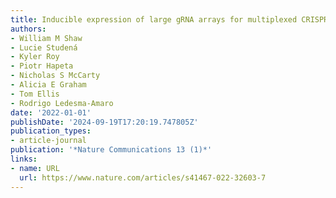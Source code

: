 ```yaml
---
title: Inducible expression of large gRNA arrays for multiplexed CRISPRai applications
authors:
- William M Shaw
- Lucie Studená
- Kyler Roy
- Piotr Hapeta
- Nicholas S McCarty
- Alicia E Graham
- Tom Ellis
- Rodrigo Ledesma-Amaro
date: '2022-01-01'
publishDate: '2024-09-19T17:20:19.747805Z'
publication_types:
- article-journal
publication: '*Nature Communications 13 (1)*'
links:
- name: URL
  url: https://www.nature.com/articles/s41467-022-32603-7
---
```

